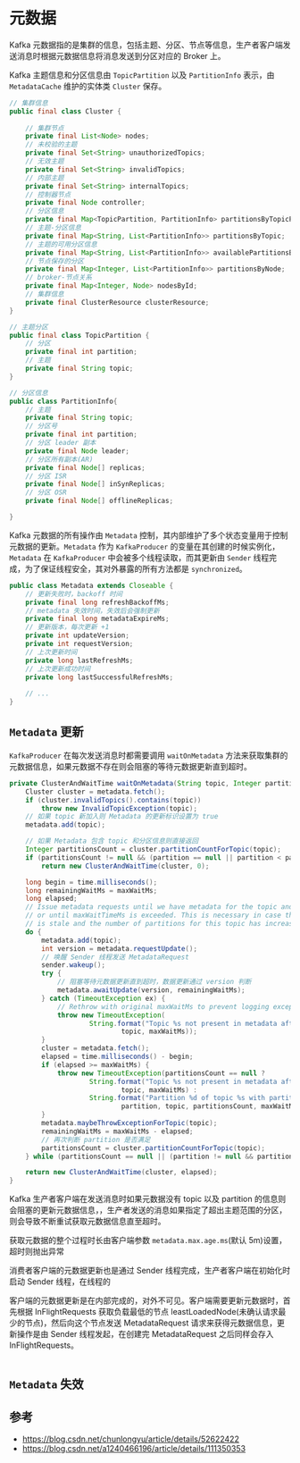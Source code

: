 # 元数据

Kafka 元数据指的是集群的信息，包括主题、分区、节点等信息，生产者客户端发送消息时根据元数据信息将消息发送到分区对应的 Broker 上。

Kafka 主题信息和分区信息由 `TopicPartition` 以及 `PartitionInfo` 表示，由 `MetadataCache` 维护的实体类 `Cluster` 保存。
```java
// 集群信息
public final class Cluster {
    
    // 集群节点
    private final List<Node> nodes;
    // 未校验的主题
    private final Set<String> unauthorizedTopics;
    // 无效主题
    private final Set<String> invalidTopics;
    // 内部主题
    private final Set<String> internalTopics;
    // 控制器节点
    private final Node controller;
    // 分区信息
    private final Map<TopicPartition, PartitionInfo> partitionsByTopicPartition;
    // 主题-分区信息
    private final Map<String, List<PartitionInfo>> partitionsByTopic;
    // 主题的可用分区信息
    private final Map<String, List<PartitionInfo>> availablePartitionsByTopic;
    // 节点保存的分区
    private final Map<Integer, List<PartitionInfo>> partitionsByNode;
    // broker-节点关系
    private final Map<Integer, Node> nodesById;
    // 集群信息
    private final ClusterResource clusterResource;
}

// 主题分区
public final class TopicPartition {
    // 分区
    private final int partition;
    // 主题
    private final String topic;
}

// 分区信息
public class PartitionInfo{
    // 主题
    private final String topic;
    // 分区号
    private final int partition;
    // 分区 leader 副本
    private final Node leader; 
    // 分区所有副本(AR)
    private final Node[] replicas;
    // 分区 ISR
    private final Node[] inSynReplicas;
    // 分区 OSR
    private final Node[] offlineReplicas;

}
```
Kafka 元数据的所有操作由 `Metadata` 控制，其内部维护了多个状态变量用于控制元数据的更新。`Metadata` 作为 `KafkaProducer` 的变量在其创建的时候实例化，`Metadata` 在 `KafkaProducer` 中会被多个线程读取，而其更新由 `Sender` 线程完成，为了保证线程安全，其对外暴露的所有方法都是 `synchronized`。
```java
public class Metadata extends Closeable {
    // 更新失败时，backoff 时间
    private final long refreshBackoffMs;
    // metadata 失效时间，失效后会强制更新
    private final long metadataExpireMs;
    // 更新版本，每次更新 +1
    private int updateVersion;
    private int requestVersion;
    // 上次更新时间
    private long lastRefreshMs;
    // 上次更新成功时间
    private long lastSuccessfulRefreshMs;
    
    // ...
}
```

## `Metadata` 更新

`KafkaProducer` 在每次发送消息时都需要调用 `waitOnMetadata` 方法来获取集群的元数据信息，如果元数据不存在则会阻塞的等待元数据更新直到超时。
```java
private ClusterAndWaitTime waitOnMetadata(String topic, Integer partition, long maxWaitMs) throws InterruptedException {
    Cluster cluster = metadata.fetch();
    if (cluster.invalidTopics().contains(topic))
        throw new InvalidTopicException(topic);
    // 如果 topic 新加入则 Metadata 的更新标识设置为 true
    metadata.add(topic);

    // 如果 Metadata 包含 topic 和分区信息则直接返回
    Integer partitionsCount = cluster.partitionCountForTopic(topic);
    if (partitionsCount != null && (partition == null || partition < partitionsCount))
        return new ClusterAndWaitTime(cluster, 0);

    long begin = time.milliseconds();
    long remainingWaitMs = maxWaitMs;
    long elapsed;
    // Issue metadata requests until we have metadata for the topic and the requested partition,
    // or until maxWaitTimeMs is exceeded. This is necessary in case the metadata
    // is stale and the number of partitions for this topic has increased in the meantime.
    do {
        metadata.add(topic);
        int version = metadata.requestUpdate();
        // 唤醒 Sender 线程发送 MetadataRequest
        sender.wakeup();
        try {
            // 阻塞等待元数据更新直到超时，数据更新通过 version 判断
            metadata.awaitUpdate(version, remainingWaitMs);
        } catch (TimeoutException ex) {
            // Rethrow with original maxWaitMs to prevent logging exception with remainingWaitMs
            throw new TimeoutException(
                    String.format("Topic %s not present in metadata after %d ms.",
                            topic, maxWaitMs));
        }
        cluster = metadata.fetch();
        elapsed = time.milliseconds() - begin;
        if (elapsed >= maxWaitMs) {
            throw new TimeoutException(partitionsCount == null ?
                    String.format("Topic %s not present in metadata after %d ms.",
                            topic, maxWaitMs) :
                    String.format("Partition %d of topic %s with partition count %d is not present in metadata after %d ms.",
                            partition, topic, partitionsCount, maxWaitMs));
        }
        metadata.maybeThrowExceptionForTopic(topic);
        remainingWaitMs = maxWaitMs - elapsed;
        // 再次判断 partition 是否满足
        partitionsCount = cluster.partitionCountForTopic(topic);
    } while (partitionsCount == null || (partition != null && partition >= partitionsCount));

    return new ClusterAndWaitTime(cluster, elapsed);
}
```
Kafka 生产者客户端在发送消息时如果元数据没有 topic 以及 partition 的信息则会阻塞的更新元数据信息，，生产者发送的消息如果指定了超出主题范围的分区，则会导致不断重试获取元数据信息直至超时。

获取元数据的整个过程时长由客户端参数 `metadata.max.age.ms`(默认 5m)设置，超时则抛出异常

消费者客户端的元数据更新也是通过 Sender 线程完成，生产者客户端在初始化时启动 Sender 线程，在线程的

客户端的元数据更新是在内部完成的，对外不可见。客户端需要更新元数据时，首先根据 InFlightRequests 获取负载最低的节点 leastLoadedNode(未确认请求最少的节点)，然后向这个节点发送 MetadataRequest 请求来获得元数据信息，更新操作是由 Sender 线程发起，在创建完 MetadataRequest 之后同样会存入 InFlightRequests。

```java

```

## `Metadata` 失效


## 参考
- https://blog.csdn.net/chunlongyu/article/details/52622422
- https://blog.csdn.net/a1240466196/article/details/111350353